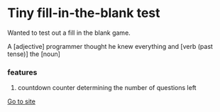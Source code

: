 # Tiny fill-in-the-blank test

Wanted to test out a fill in the blank game. 

A [adjective] programmer thought he knew everything and [verb (past tense)] the [noun]

### features
1. countdown counter determining the number of questions left

[Go to site](http://pbcs.us/~jmartin/portfolio_stuff/fill_in_the_blank_game/)
